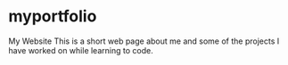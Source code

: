 # myportfolio

My Website
This is a short web page about me and some of the projects I have worked on while learning to code. 
